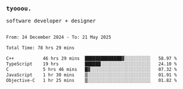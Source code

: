 <samp>
   <h3>tyooou.</h3>
   software developer + designer
   <br/><br/>
  <!--START_SECTION:waka-->

```txt
From: 24 December 2024 - To: 21 May 2025

Total Time: 78 hrs 29 mins

C++           46 hrs 29 mins  ██████████████▓░░░░░░░░░░   58.97 %
TypeScript    19 hrs          ██████░░░░░░░░░░░░░░░░░░░   24.10 %
C             5 hrs 46 mins   █▓░░░░░░░░░░░░░░░░░░░░░░░   07.32 %
JavaScript    1 hr 30 mins    ▒░░░░░░░░░░░░░░░░░░░░░░░░   01.91 %
Objective-C   1 hr 25 mins    ▒░░░░░░░░░░░░░░░░░░░░░░░░   01.82 %
```

<!--END_SECTION:waka-->
</samp>
